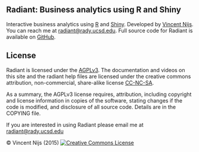 ## Radiant: Business analytics using R and Shiny

Interactive business analytics using [R](http://www.r-project.org/) and [Shiny](http[://www.rstudio.com/shiny/). Developed by <a href="http://rady.ucsd.edu/faculty/directory/nijs/" target="_blank">Vincent Nijs</a>. You can reach me at radiant@rady.ucsd.edu. Full source code for Radiant is available on <a href="https://github.com/mostly-harmless/radiant" target="_blank">GitHub</a>.

## License


Radiant is licensed under the <a href="http://www.tldrlegal.com/l/AGPL3" target="\_blank">AGPLv3</a>. The documentation and videos on this site and the radiant help files are licensed under the creative commons attribution, non-commercial, share-alike license <a href="http://creativecommons.org/licenses/by-nc-sa/4.0/" target="_blank">CC-NC-SA</a>.

As a summary, the AGPLv3 license requires, attribution, including copyright and license information in copies of the software, stating changes if the code is modified, and disclosure of all source code. Details are in the COPYING file.

If you are interested in using Radiant please email me at radiant@rady.ucsd.edu

&copy; Vincent Nijs (2015) <a rel="license" href="http://creativecommons.org/licenses/by-nc-sa/4.0/" target="_blank"><img alt="Creative Commons License" style="border-width:0" src="https://github.com/mostly-harmless/radiant/blob/master/inst/base/www/imgs/80x15.png" /></a>
